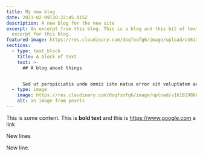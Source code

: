 ```yaml
---
title: My new blog
date: 2021-02-09T20:22:45.015Z
description: A new blog for the new site
excerpt: An excerpt from this blog. This is a blog and this bit of text is the
  excerpt for this blog.
featured-image: https://res.cloudinary.com/doqfxofg6/image/upload/v1613035620/IMG_9711_cs3amr.jpg
sections:
  - type: text_block
    title: A block of text
    text: >-
      ## A blog about things


      Sed ut perspiciatis unde omnis iste natus error sit voluptatem accusantium doloremque laudantium, totam rem aperiam, eaque ipsa quae ab illo inventore veritatis et quasi architecto beatae vitae dicta sunt explicabo. Nemo enim ipsam voluptatem quia voluptas sit aspernatur aut odit aut fugit, sed quia consequuntur magni dolores eos qui ratione voluptatem sequi nesciunt. Neque porro quisquam est, qui dolorem ipsum quia dolor sit amet, consectetur, adipisci velit, sed quia non numquam eius modi tempora incidunt ut labore et dolore magnam aliquam quaerat voluptatem. Ut enim ad minima veniam, quis nostrum exercitationem ullam corporis suscipit laboriosam, nisi ut aliquid ex ea commodi consequatur? Quis autem vel eum iure reprehenderit qui in ea voluptate velit esse quam nihil molestiae consequatur, vel illum qui dolorem eum fugiat quo voluptas nulla pariatur?
  - type: image
    image: https://res.cloudinary.com/doqfxofg6/image/upload/v1618298884/pexels-tobias-bj%C3%B8rkli-2387966_1_hdtbjr.jpg
    alt: an image from pexels
---
```

This is some content. This is **bold text** and this is <https://www.google.com> a link

New lines

New line.